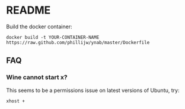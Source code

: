 # README

Build the docker container:

`docker build -t YOUR-CONTAINER-NAME https://raw.github.com/phillijw/ynab/master/Dockerfile`

## FAQ

### Wine cannot start x?

This seems to be a permissions issue on latest versions of Ubuntu, try:

`xhost +`
